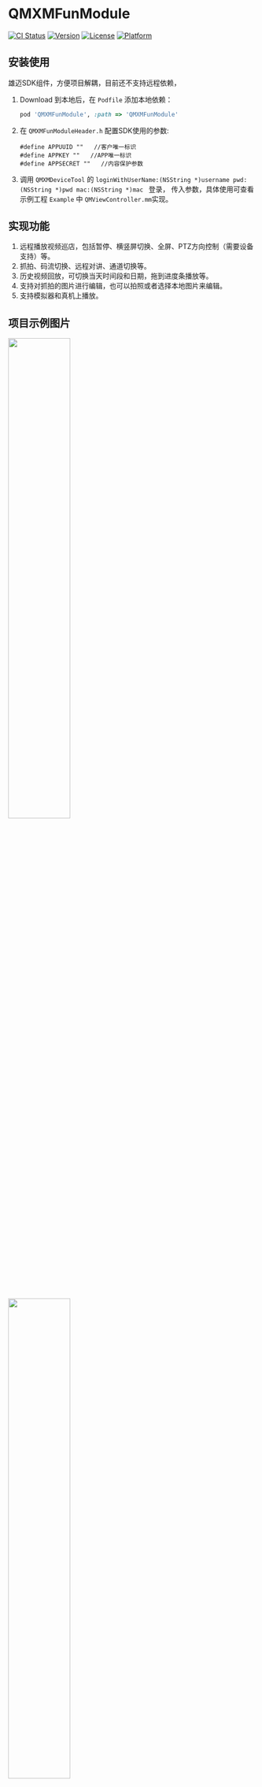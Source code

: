 # QMXMFunModule

[![CI Status](https://img.shields.io/travis/wangfang/QMXMFunModule.svg?style=flat)](https://travis-ci.org/wangfang/QMXMFunModule)
[![Version](https://img.shields.io/cocoapods/v/QMXMFunModule.svg?style=flat)](https://cocoapods.org/pods/QMXMFunModule)
[![License](https://img.shields.io/cocoapods/l/QMXMFunModule.svg?style=flat)](https://cocoapods.org/pods/QMXMFunModule)
[![Platform](https://img.shields.io/cocoapods/p/QMXMFunModule.svg?style=flat)](https://cocoapods.org/pods/QMXMFunModule)

## 安装使用

雄迈SDK组件，方便项目解耦，目前还不支持远程依赖，

1. Download 到本地后，在 `Podfile` 添加本地依赖：
    ```ruby
    pod 'QMXMFunModule', :path => 'QMXMFunModule'
    ```

2. 在 `QMXMFunModuleHeader.h` 配置SDK使用的参数:
    ```Objc
    #define APPUUID ""   //客户唯一标识
    #define APPKEY ""   //APP唯一标识
    #define APPSECRET ""   //内容保护参数
    ```

3. 调用 `QMXMDeviceTool` 的 `loginWithUserName:(NSString *)username pwd:(NSString *)pwd mac:(NSString *)mac ` 登录， 传入参数，具体使用可查看示例工程 `Example` 中 `QMViewController.mm`实现。
    

## 实现功能
1. 远程播放视频巡店，包括暂停、横竖屏切换、全屏、PTZ方向控制（需要设备支持）等。
2. 抓拍、码流切换、远程对讲、通道切换等。
3. 历史视频回放，可切换当天时间段和日期，拖到进度条播放等。
4. 支持对抓拍的图片进行编辑，也可以拍照或者选择本地图片来编辑。
5. 支持模拟器和真机上播放。

## 项目示例图片
<img src=https://ftp.bmp.ovh/imgs/2021/03/417290539a793b2f.jpeg width=50% />
<img src=https://ftp.bmp.ovh/imgs/2021/03/dcbfcf3a0f00012c.jpeg width=50% />
<img src=https://ftp.bmp.ovh/imgs/2021/03/f47db3f1fe75126f.jpeg width=50% />
<img src=https://ftp.bmp.ovh/imgs/2021/03/393ba1fdaaf631d8.jpeg width=50% />

## Author

wangfang, wangfang@sengled.com

## License

QMXMFunModule is available under the MIT license. See the LICENSE file for more info.
